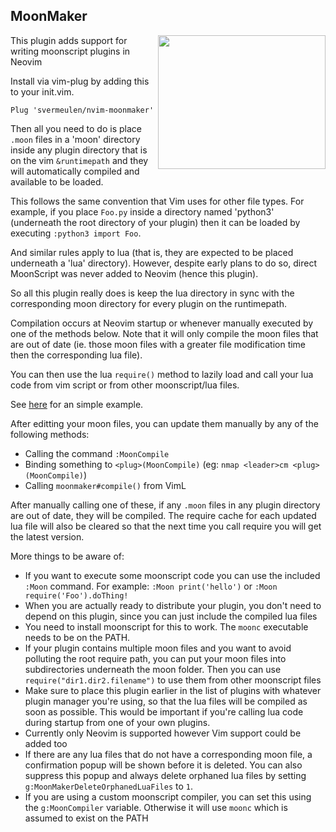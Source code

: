 
## MoonMaker

<img align="right" width="268" height="214" src="https://i.imgur.com/gCDNsfH.png">

This plugin adds support for writing moonscript plugins in Neovim

Install via vim-plug by adding this to your init.vim.

```
Plug 'svermeulen/nvim-moonmaker'
```

Then all you need to do is place `.moon` files in a 'moon' directory inside any plugin directory that is on the vim `&runtimepath` and they will automatically compiled and available to be loaded.

This follows the same convention that Vim uses for other file types.  For example, if you place `Foo.py` inside a directory named 'python3' (underneath the root directory of your plugin) then it can be loaded by executing `:python3 import Foo`.  

And similar rules apply to lua (that is, they are expected to be placed underneath a 'lua' directory).   However, despite early plans to do so, direct MoonScript was never added to Neovim (hence this plugin).

So all this plugin really does is keep the lua directory in sync with the corresponding moon directory for every plugin on the runtimepath.

Compilation occurs at Neovim startup or whenever manually executed by one of the methods below.  Note that it will only compile the moon files that are out of date (ie. those moon files with a greater file modification time then the corresponding lua file).

You can then use the lua `require()` method to lazily load and call your lua code from vim script or from other moonscript/lua files.

See [here](https://github.com/svermeulen/nvim-moonmaker-example) for an simple example.

After editting your moon files, you can update them manually by any of the following methods:
- Calling the command `:MoonCompile`
- Binding something to `<plug>(MoonCompile)` (eg: `nmap <leader>cm <plug>(MoonCompile)`)
- Calling `moonmaker#compile()` from VimL

After manually calling one of these, if any `.moon` files in any plugin directory are out of date, they will be compiled.  The require cache for each updated lua file will also be cleared so that the next time you call require you will get the latest version.

More things to be aware of:
- If you want to execute some moonscript code you can use the included `:Moon` command.  For example:  `:Moon print('hello')` or `:Moon require('Foo').doThing!`
- When you are actually ready to distribute your plugin, you don't need to depend on this plugin, since you can just include the compiled lua files
- You need to install moonscript for this to work.  The `moonc` executable needs to be on the PATH.
- If your plugin contains multiple moon files and you want to avoid polluting the root require path, you can put your moon files into subdirectories underneath the moon folder.  Then you can use `require("dir1.dir2.filename")` to use them from other moonscript files
- Make sure to place this plugin earlier in the list of plugins with whatever plugin manager you're using, so that the lua files will be compiled as soon as possible.  This would be important if you're calling lua code during startup from one of your own plugins.
- Currently only Neovim is supported however Vim support could be added too
- If there are any lua files that do not have a corresponding moon file, a confirmation popup will be shown before it is deleted.  You can also suppress this popup and always delete orphaned lua files by setting `g:MoonMakerDeleteOrphanedLuaFiles` to `1`.
- If you are using a custom moonscript compiler, you can set this using the `g:MoonCompiler` variable.  Otherwise it will use `moonc` which is assumed to exist on the PATH

<!-- vim: set ft=markdown: -->